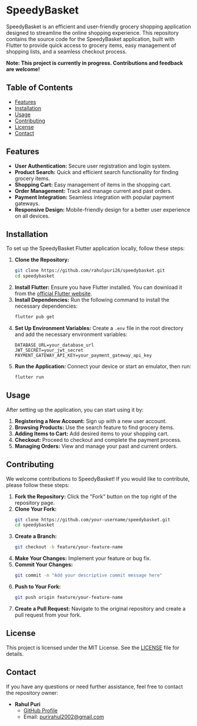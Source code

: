 # SpeedyBasket

SpeedyBasket is an efficient and user-friendly grocery shopping application designed to streamline the online shopping experience. This repository contains the source code for the SpeedyBasket application, built with Flutter to provide quick access to grocery items, easy management of shopping lists, and a seamless checkout process.

**Note: This project is currently in progress. Contributions and feedback are welcome!**

## Table of Contents
- [Features](#features)
- [Installation](#installation)
- [Usage](#usage)
- [Contributing](#contributing)
- [License](#license)
- [Contact](#contact)

## Features
- **User Authentication:** Secure user registration and login system.
- **Product Search:** Quick and efficient search functionality for finding grocery items.
- **Shopping Cart:** Easy management of items in the shopping cart.
- **Order Management:** Track and manage current and past orders.
- **Payment Integration:** Seamless integration with popular payment gateways.
- **Responsive Design:** Mobile-friendly design for a better user experience on all devices.

## Installation
To set up the SpeedyBasket Flutter application locally, follow these steps:
1. **Clone the Repository:**
    ```bash
    git clone https://github.com/rahulpuri26/speedybasket.git
    cd speedybasket
    ```
2. **Install Flutter:**
    Ensure you have Flutter installed. You can download it from the [official Flutter website](https://flutter.dev/docs/get-started/install).
3. **Install Dependencies:**
    Run the following command to install the necessary dependencies:
    ```bash
    flutter pub get
    ```
4. **Set Up Environment Variables:**
    Create a `.env` file in the root directory and add the necessary environment variables:
    ```plaintext
    DATABASE_URL=your_database_url
    JWT_SECRET=your_jwt_secret
    PAYMENT_GATEWAY_API_KEY=your_payment_gateway_api_key
    ```
5. **Run the Application:**
    Connect your device or start an emulator, then run:
    ```bash
    flutter run
    ```

## Usage
After setting up the application, you can start using it by:
1. **Registering a New Account:** Sign up with a new user account.
2. **Browsing Products:** Use the search feature to find grocery items.
3. **Adding Items to Cart:** Add desired items to your shopping cart.
4. **Checkout:** Proceed to checkout and complete the payment process.
5. **Managing Orders:** View and manage your past and current orders.

## Contributing
We welcome contributions to SpeedyBasket! If you would like to contribute, please follow these steps:
1. **Fork the Repository:** Click the "Fork" button on the top right of the repository page.
2. **Clone Your Fork:**
    ```bash
    git clone https://github.com/your-username/speedybasket.git
    cd speedybasket
    ```
3. **Create a Branch:**
    ```bash
    git checkout -b feature/your-feature-name
    ```
4. **Make Your Changes:** Implement your feature or bug fix.
5. **Commit Your Changes:**
    ```bash
    git commit -m "Add your descriptive commit message here"
    ```
6. **Push to Your Fork:**
    ```bash
    git push origin feature/your-feature-name
    ```
7. **Create a Pull Request:** Navigate to the original repository and create a pull request from your fork.

## License
This project is licensed under the MIT License. See the [LICENSE](LICENSE) file for details.

## Contact
If you have any questions or need further assistance, feel free to contact the repository owner:
- **Rahul Puri**
    - [GitHub Profile](https://github.com/rahulpuri26)
    - Email: purirahul2002@gmail.com
